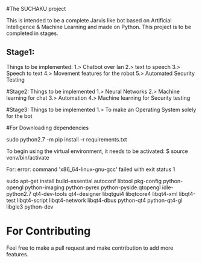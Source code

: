#The SUCHAKU project

This is intended to be a complete Jarvis like bot based on Artificial Intelligence & Machine Learning and made on Python.
This project is to be completed in stages.

## Stage1:
   Things to be implemented:
          1.> Chatbot over lan
          2.> text to speech
          3.> Speech to text
          4.> Movement features for the robot
          5.> Automated Security Testing

#Stage2:
   Things to be implemented
         1.> Neural Networks 
         2.> Machine learning for chat 
         3.> Automation
         4.> Machine learning for Security testing

#Stage3:
   Things to be implemented 
         1.> To make an Operating System solely for the bot


#For Downloading dependencies

sudo python2.7 -m pip install -r requirements.txt


To begin using the virtual environment, it needs to be activated:
$ source venv/bin/activate


For:
error: command 'x86_64-linux-gnu-gcc' failed with exit status 1

sudo apt-get install build-essential autoconf libtool pkg-config python-opengl python-imaging python-pyrex python-pyside.qtopengl idle-python2.7 qt4-dev-tools qt4-designer libqtgui4 libqtcore4 libqt4-xml libqt4-test libqt4-script libqt4-network libqt4-dbus python-qt4 python-qt4-gl libgle3 python-dev








# For Contributing 

Feel free to make a pull request and make contribution to add more features.
